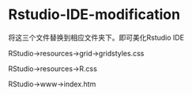 # Rstudio-IDE-modification


将这三个文件替换到相应文件夹下。即可美化Rstudio IDE


RStudio->resources->grid->gridstyles.css

RStudio->resources->R.css

RStudio->www->index.htm
